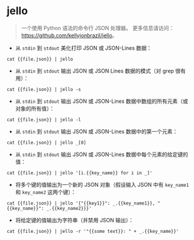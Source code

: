 # jello

> 一个使用 Python 语法的命令行 JSON 处理器。
> 更多信息请访问：<https://github.com/kellyjonbrazil/jello>。

- 从 `stdin` 到 `stdout` 美化打印 JSON 或 JSON-Lines 数据：

`cat {{file.json}} | jello`

- 从 `stdin` 到 `stdout` 输出 JSON 或 JSON Lines 数据的模式（对 grep 很有用）：

`cat {{file.json}} | jello -s`

- 从 `stdin` 到 `stdout` 输出 JSON 或 JSON-Lines 数据中数组的所有元素（或对象的所有值）：

`cat {{file.json}} | jello -l`

- 从 `stdin` 到 `stdout` 输出 JSON 或 JSON-Lines 数据中的第一个元素：

`cat {{file.json}} | jello _[0]`

- 从 `stdin` 到 `stdout` 输出 JSON 或 JSON-Lines 数据中每个元素的给定键的值：

`cat {{file.json}} | jello '[i.{{key_name}} for i in _]'`

- 将多个键的值输出为一个新的 JSON 对象（假设输入 JSON 中有 `key_name1` 和 `key_name2` 这两个键）：

`cat {{file.json}} | jello '{"{{key1}}": _.{{key_name1}}, "{{key_name}}": _.{{key_name2}}}'`

- 将给定键的值输出为字符串（并禁用 JSON 输出）：

`cat {{file.json}} | jello -r '"{{some text}}: " + _.{{key_name}}'`